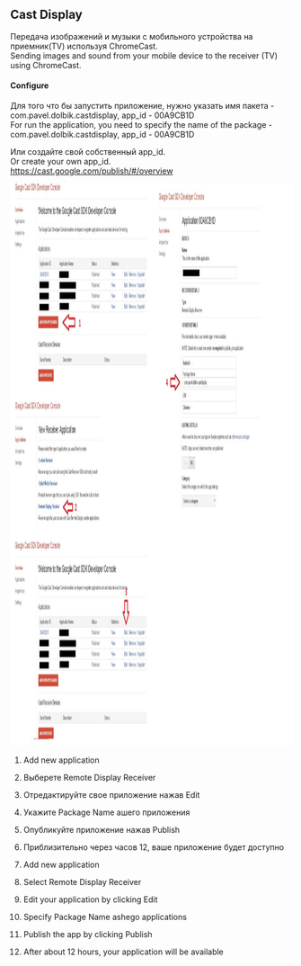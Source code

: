 ## Cast Display

Передача изображений и музыки с мобильного устройства на приемник(TV) используя ChromeCast.<br/>
Sending images and sound from your mobile device to the receiver (TV) using ChromeCast.<br/>

#### Configure
Для того что бы запустить приложение, нужно указать имя пакета - com.pavel.dolbik.castdisplay, app_id - 00A9CB1D<br/>
For run the application, you need to specify the name of the package - com.pavel.dolbik.castdisplay, app_id - 00A9CB1D <br/>

Или создайте свой собственный app_id.<br/>
Or create your own app_id. <br/>
https://cast.google.com/publish/#/overview<br/>

<img src="/screenshots/screen.jpg" alt="screen" title="screen" width="1000" height="1000" />

1. Add new application
2. Выберете Remote Display Receiver
3. Отредактируйте свое приложение нажав Edit
4. Укажите Package Name ашего приложения
5. Опубликуйте приложение нажав Publish
6. Приблизительно через часов 12, ваше приложение будет доступно

1. Add new application
2. Select Remote Display Receiver
3. Edit your application by clicking Edit
4. Specify Package Name ashego applications
5. Publish the app by clicking Publish
6. After about 12 hours, your application will be available

